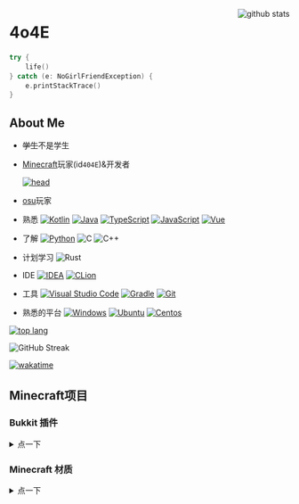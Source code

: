 <!--suppress HtmlDeprecatedAttribute -->

[<img align="right" src="https://github-readme-stats-8oyz819z0-4o4e.vercel.app/api?username=4o4E&theme=radical&locale=cn" alt="github stats">](#4o4e "github stats")

# 4o4E

```kotlin
try {
    life()
} catch (e: NoGirlFriendException) {
    e.printStackTrace()
}
```

## About Me

- ~~学生~~不是学生
- [Minecraft](https://www.minecraft.net/)玩家(id`404E`)&开发者

  [![head](https://mc-heads.net/head/404E)]()
- [osu](https://osu.ppy.sh/users/18672193)玩家

- 熟悉
[![Kotlin](https://img.shields.io/badge/-Kotlin-111?logo=Kotlin&logoColor=7f52ff)](https://kotlinlang.org/)
[![Java](https://img.shields.io/badge/-Java-111?logo=openjdk&logoColor=fff)](https://www.java.com/)
[![TypeScript](https://img.shields.io/badge/-TypeScript-111?logo=typescript&logoColor=F7DF1E)](https://www.typescriptlang.org/)
[![JavaScript](https://img.shields.io/badge/-JavaScript-111?logo=JavaScript&logoColor=F7DF1E)](https://developer.mozilla.org/docs/Web/javascript)
[![Vue](https://img.shields.io/badge/-Vue-111?logo=vuedotjs&logoColor=4FC08D)](https://vuejs.org/)

- 了解
[![Python](https://img.shields.io/badge/-Python-111?logo=python&logoColor=3776AB)](https://www.python.org/)
![C](https://img.shields.io/badge/-C-111?logo=C&logoColor=A8B9CC)
![C++](https://img.shields.io/badge/-C++-111?logo=cplusplus&logoColor=00599C)

- 计划学习
![Rust](https://img.shields.io/badge/-Rust-111?logo=rust&logoColor=000)

- IDE
[![IDEA](https://img.shields.io/badge/-IDEA-111?logo=IntelliJ%20IDEA&logoColor=fff)](https://www.jetbrains.com/idea/)
[![CLion](https://img.shields.io/badge/-CLion-111?logo=IntelliJ%20IDEA&logoColor=fff)](https://www.jetbrains.com/clion/)

- 工具
[![Visual Studio Code](https://img.shields.io/badge/-Visual%20Studio%20Code-111?logo=visual-studio-code&logoColor=fff)](https://code.visualstudio.com/)
[![Gradle](https://img.shields.io/badge/-Gradle-111?logo=gradle&logoColor=fff)](https://gradle.org/)
[![Git](https://img.shields.io/badge/-Git-111?logo=git&logoColor=fff)](https://git-scm.com/)

- 熟悉的平台
[![Windows](https://img.shields.io/badge/-Windows-black?logo=Windows&logoColor=fff)](https://www.microsoft.com/zh-cn/windows)
[![Ubuntu](https://img.shields.io/badge/-Ubuntu-black?logo=Ubuntu&logoColor=fff)](https://ubuntu.com/)
[![Centos](https://img.shields.io/badge/-Centos-black?logo=Centos&logoColor=fff)](https://centos.org/)

[![top lang](https://github-readme-stats-8oyz819z0-4o4e.vercel.app/api/top-langs/?username=4o4E&theme=radical&locale=cn&layout=compact)](#4o4e "top lang")

![GitHub Streak](https://github-readme-streak-stats.herokuapp.com/?user=4o4E&theme=radical&date_format=%5BY.%5Dn.j&locale=zh)

[![wakatime](https://github-readme-stats-4o4e.vercel.app/api/wakatime?username=404E&range=last_30_days&layout=compact&theme=radical)](https://wakatime.com/@404E)

## Minecraft项目

### Bukkit 插件

<details>
  <summary>点一下</summary>

- [**Boom**](https://github.com/4o4E/Boom/)

  [![Mcbbs](https://raw.githubusercontent.com/4o4E/4o4E/main/mcbbs.svg)](https://www.mcbbs.net/thread-1150139-1-1.html)
  [![Stars](https://img.shields.io/github/stars/4o4E/Boom)](https://github.com/4o4E/Boom/stargazers)
  [![Downloads](https://img.shields.io/github/downloads/4o4E/Boom/total)](https://github.com/4o4E/Boom/releases/latest)
  [![Release](https://img.shields.io/github/v/release/4o4E/Boom)](https://github.com/4o4E/Boom/releases)
  <div>
  <a href="https://bstats.org/plugin/bukkit/Boom">
  <img style="width: 60%;" src="https://bstats.org/signatures/bukkit/Boom.svg" alt="Bstats"/>
  </a>
  </div>

- [**EClean**](https://github.com/4o4E/EClean/)

  [![Mcbbs](https://raw.githubusercontent.com/4o4E/4o4E/main/mcbbs.svg)](https://www.mcbbs.net/thread-1305548-1-1.html)
  [![Stars](https://img.shields.io/github/stars/4o4E/EClean)](https://github.com/4o4E/EClean/stargazers)
  [![Downloads](https://img.shields.io/github/downloads/4o4E/EClean/total)](https://github.com/4o4E/EClean/releases/latest)
  [![Release](https://img.shields.io/github/v/release/4o4E/EClean)](https://github.com/4o4E/EClean/releases)
  <div>
  <a href="https://bstats.org/plugin/bukkit/EClean">
  <img style="width: 60%;" src="https://bstats.org/signatures/bukkit/EClean.svg" alt="Bstats"/>
  </a>
  </div>
</details>

### Minecraft 材质

<details>
  <summary>点一下</summary>

- [**DynamicGlowOre**](https://github.com/4o4E/DynamicGlowOre/)

  [![Mcbbs](https://raw.githubusercontent.com/4o4E/4o4E/main/mcbbs.svg)](https://www.mcbbs.net/thread-1204050-1-1.html)
  [![Stars](https://img.shields.io/github/stars/4o4E/DynamicGlowOre)](https://github.com/4o4E/DynamicGlowOre/stargazers)
  [![Downloads](https://img.shields.io/github/downloads/4o4E/DynamicGlowOre/total)](https://github.com/4o4E/DynamicGlowOre/releases/latest)
  [![Release](https://img.shields.io/github/v/release/4o4E/DynamicGlowOre)](https://github.com/4o4E/DynamicGlowOre/releases)

- [**DarkMode**](https://github.com/4o4E/DarkMode/)

  [![Mcbbs](https://raw.githubusercontent.com/4o4E/4o4E/main/mcbbs.svg)](https://www.mcbbs.net/thread-1365041-1-1.html)
  [![Stars](https://img.shields.io/github/stars/4o4E/DarkMode)](https://github.com/4o4E/DarkMode/stargazers)
  [![Downloads](https://img.shields.io/github/downloads/4o4E/DarkMode/total)](https://github.com/4o4E/DarkMode/releases/latest)
  [![Release](https://img.shields.io/github/v/release/4o4E/DarkMode)](https://github.com/4o4E/DarkMode/releases)

</details>

